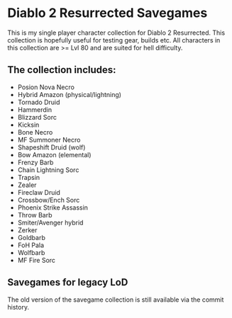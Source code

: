 # Diablo 2 Resurrected Savegames

This is my single player character collection for Diablo 2 Resurrected.
This collection is hopefully useful for testing gear, builds etc.
All characters in this collection are >= Lvl 80 and are suited for hell difficulty.  

## The collection includes:

* Posion Nova Necro
* Hybrid Amazon (physical/lightning)
* Tornado Druid
* Hammerdin
* Blizzard Sorc
* Kicksin
* Bone Necro
* MF Summoner Necro
* Shapeshift Druid (wolf)
* Bow Amazon (elemental)
* Frenzy Barb
* Chain Lightning Sorc
* Trapsin
* Zealer
* Fireclaw Druid
* Crossbow/Ench Sorc
* Phoenix Strike Assassin
* Throw Barb
* Smiter/Avenger hybrid
* Zerker
* Goldbarb
* FoH Pala
* Wolfbarb
* MF Fire Sorc


## Savegames for legacy LoD

The old version of the savegame collection is still available via the commit history.